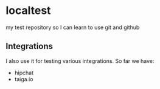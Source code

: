 localtest
=========

my test repository so I can learn to use git and github

Integrations
------------
I also use it for testing various integrations. So far we have:
- hipchat
- taiga.io

